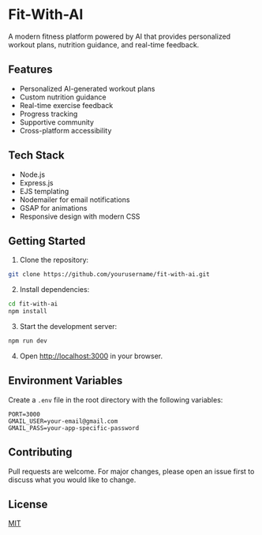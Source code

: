 # Fit-With-AI

A modern fitness platform powered by AI that provides personalized workout plans, nutrition guidance, and real-time feedback.

## Features

- Personalized AI-generated workout plans
- Custom nutrition guidance
- Real-time exercise feedback
- Progress tracking
- Supportive community
- Cross-platform accessibility

## Tech Stack

- Node.js
- Express.js
- EJS templating
- Nodemailer for email notifications
- GSAP for animations
- Responsive design with modern CSS

## Getting Started

1. Clone the repository:
```bash
git clone https://github.com/yourusername/fit-with-ai.git
```

2. Install dependencies:
```bash
cd fit-with-ai
npm install
```

3. Start the development server:
```bash
npm run dev
```

4. Open [http://localhost:3000](http://localhost:3000) in your browser.

## Environment Variables

Create a `.env` file in the root directory with the following variables:
```
PORT=3000
GMAIL_USER=your-email@gmail.com
GMAIL_PASS=your-app-specific-password
```

## Contributing

Pull requests are welcome. For major changes, please open an issue first to discuss what you would like to change.

## License

[MIT](https://choosealicense.com/licenses/mit/) 